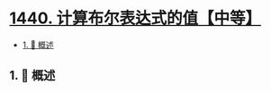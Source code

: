 # [1440. 计算布尔表达式的值【中等】](https://github.com/tnotesjs/TNotes.leetcode/tree/main/notes/1440.%20%E8%AE%A1%E7%AE%97%E5%B8%83%E5%B0%94%E8%A1%A8%E8%BE%BE%E5%BC%8F%E7%9A%84%E5%80%BC%E3%80%90%E4%B8%AD%E7%AD%89%E3%80%91)

<!-- region:toc -->

- [1. 📝 概述](#1--概述)

<!-- endregion:toc -->

## 1. 📝 概述
